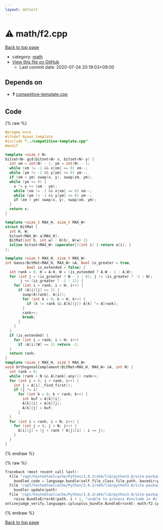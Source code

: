 ```yaml
---
layout: default
---
```


<!-- mathjax config similar to math.stackexchange -->
<script type="text/javascript" async
  src="https://cdnjs.cloudflare.com/ajax/libs/mathjax/2.7.5/MathJax.js?config=TeX-MML-AM_CHTML">
</script>
<script type="text/x-mathjax-config">
  MathJax.Hub.Config({
    TeX: { equationNumbers: { autoNumber: "AMS" }},
    tex2jax: {
      inlineMath: [ ['$','$'] ],
      processEscapes: true
    },
    "HTML-CSS": { matchFontHeight: false },
    displayAlign: "left",
    displayIndent: "2em"
  });
</script>

<script type="text/javascript" src="https://cdnjs.cloudflare.com/ajax/libs/jquery/3.4.1/jquery.min.js"></script>
<script src="https://cdn.jsdelivr.net/npm/jquery-balloon-js@1.1.2/jquery.balloon.min.js" integrity="sha256-ZEYs9VrgAeNuPvs15E39OsyOJaIkXEEt10fzxJ20+2I=" crossorigin="anonymous"></script>
<script type="text/javascript" src="../../assets/js/copy-button.js"></script>
<link rel="stylesheet" href="../../assets/css/copy-button.css" />


# :warning: math/f2.cpp

<a href="../../index.html">Back to top page</a>

* category: <a href="../../index.html#7e676e9e663beb40fd133f5ee24487c2">math</a>
* <a href="{{ site.github.repository_url }}/blob/master/math/f2.cpp">View this file on GitHub</a>
    - Last commit date: 2020-07-24 20:19:03+09:00




## Depends on

* :question: <a href="../competitive-template.cpp.html">competitive-template.cpp</a>


## Code

<a id="unbundled"></a>
{% raw %}
```cpp
#pragma once
#ifndef Nyaan_template
#include "../competitive-template.cpp"
#endif

template <size_t N>
bitset<N> gcd(bitset<N> x, bitset<N> y) {
  int xm = int(N) - 1, ym = int(N) - 1;
  while (xm != -1 && x[xm] == 0) xm--;
  while (ym != -1 && y[ym] == 0) ym--;
  if (xm < ym) swap(x, y), swap(xm, ym);
  while (ym >= 0) {
    x ^= y << (xm - ym);
    while (xm != -1 && x[xm] == 0) xm--;
    while (ym != -1 && y[ym] == 0) ym--;
    if (xm < ym) swap(x, y), swap(xm, ym);
  }
  return x;
}

template <size_t MAX_H, size_t MAX_W>
struct BitMat {
  int H, W;
  bitset<MAX_W> a[MAX_H];
  BitMat(int h, int w) : H(h), W(w) {}
  inline bitset<MAX_W> &operator[](int i) { return a[i]; }
};

template <size_t MAX_H, size_t MAX_W>
int Gauss(BitMat<MAX_H, MAX_W> &A, bool is_greater = true,
          bool is_extended = false) {
  int rank = 0, H = A.H, W = (is_extended ? A.W - 1 : A.W);
  for (int j = (is_greater ? W - 1 : 0); j != (is_greater ? -1 : W);
       j += (is_greater ? -1 : 1)) {
    for (int i = rank; i < H; i++) {
      if (A[i][j] == 1) {
        swap(A[rank], A[i]);
        for (int k = 0; k < H; k++) {
          if (k != rank && A[k][j]) A[k] ^= A[rank];
        }
        rank++;
        break;
      }
    }
  }
  if (is_extended) {
    for (int i = rank; i < H; i++)
      if (A[i][W] == 1) return -1;
  }
  return rank;
}
template <size_t MAX_H, size_t MAX_W>
void OrthogonalComplement(BitMat<MAX_H, MAX_W> &A, int N) {
  int rank = 0;
  while (rank < N && A[rank].any()) rank++;
  for (int i = 0; i < rank; i++) {
    int j = A[i]._Find_first();
    if (j != i)
      for (int k = 0; k < rank; k++) {
        int buf = A[k][i];
        A[k][i] = A[k][j];
        A[k][j] = buf;
      }
  }
  for (int i = rank; i < N; i++) {
    for (int j = 0; j < N; j++) {
      A[i][j] = (j < rank ? A[j][i] : i == j);
    }
  }
}
```
{% endraw %}

<a id="bundled"></a>
{% raw %}
```cpp
Traceback (most recent call last):
  File "/opt/hostedtoolcache/Python/3.8.3/x64/lib/python3.8/site-packages/onlinejudge_verify/docs.py", line 349, in write_contents
    bundled_code = language.bundle(self.file_class.file_path, basedir=pathlib.Path.cwd())
  File "/opt/hostedtoolcache/Python/3.8.3/x64/lib/python3.8/site-packages/onlinejudge_verify/languages/cplusplus.py", line 185, in bundle
    bundler.update(path)
  File "/opt/hostedtoolcache/Python/3.8.3/x64/lib/python3.8/site-packages/onlinejudge_verify/languages/cplusplus_bundle.py", line 306, in update
    raise BundleErrorAt(path, i + 1, "unable to process #include in #if / #ifdef / #ifndef other than include guards")
onlinejudge_verify.languages.cplusplus_bundle.BundleErrorAt: math/f2.cpp: line 3: unable to process #include in #if / #ifdef / #ifndef other than include guards

```
{% endraw %}

<a href="../../index.html">Back to top page</a>

